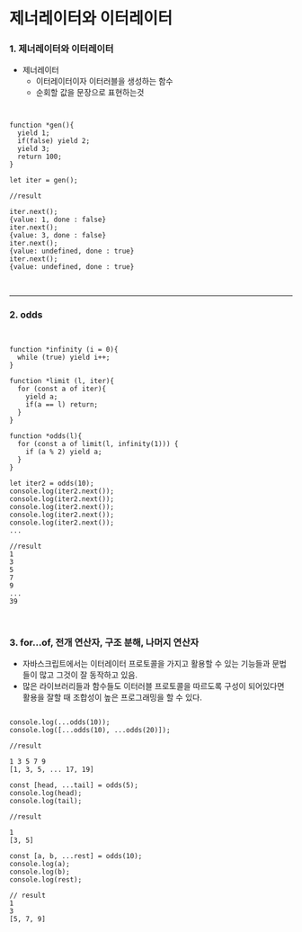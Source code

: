 # 제너레이터와 이터레이터

### 1. 제너레이터와 이터레이터

- 제너레이터
  + 이터레이터이자 이터러블을 생성하는 함수
  + 순회할 값을 문장으로 표현하는것

<pre>
<code>

function *gen(){
  yield 1;
  if(false) yield 2;
  yield 3;
  return 100;
}

let iter = gen();

//result

iter.next();
{value: 1, done : false}
iter.next();
{value: 3, done : false}
iter.next();
{value: undefined, done : true}
iter.next();
{value: undefined, done : true}

</code>
</pre>

<hr />

### 2. odds
<pre>
<code>

function *infinity (i = 0){
  while (true) yield i++;
}

function *limit (l, iter){
  for (const a of iter){
    yield a;
    if(a == l) return;
  }
}

function *odds(l){
  for (const a of limit(l, infinity(1))) {
    if (a % 2) yield a;
  }
}

let iter2 = odds(10);
console.log(iter2.next());
console.log(iter2.next());
console.log(iter2.next());
console.log(iter2.next());
console.log(iter2.next());
...

//result
1
3
5
7
9
...
39

</code>
</pre>

### 3. for…of, 전개 연산자, 구조 분해, 나머지 연산자

- 자바스크립트에서는 이터레이터 프로토콜을 가지고 활용할 수 있는 기능들과 문법들이 많고 그것이 잘 동작하고 있음.
- 많은 라이브러리들과 함수들도 이터러블 프로토콜을 따르도록 구성이 되어있다면 활용을 잘할 때 조합성이 높은 프로그래밍을 할 수 있다.

<pre>
<code>
console.log(...odds(10));
console.log([...odds(10), ...odds(20)]);

//result

1 3 5 7 9
[1, 3, 5, ... 17, 19]

const [head, ...tail] = odds(5);
console.log(head);
console.log(tail);

//result

1
[3, 5]

const [a, b, ...rest] = odds(10);
console.log(a);
console.log(b);
console.log(rest);

// result
1
3
[5, 7, 9]
</code>
</pre>